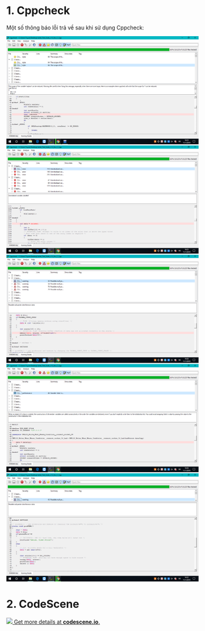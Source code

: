 # 1. Cppcheck
Một số thông báo lỗi trả về sau khi sử dụng Cppcheck:

<img src="check1.png">

<img src="check2.png">

<img src="check3.png">

<img src="check4.png">

<img src="check5.png">

# 2. CodeScene

[![](https://codescene.io/projects/5870/status.svg) Get more details at **codescene.io**.](https://codescene.io/projects/5870/jobs/16598/results)
